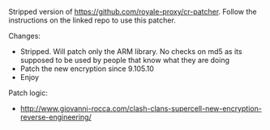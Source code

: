 Stripped version of https://github.com/royale-proxy/cr-patcher. 
Follow the instructions on the linked repo to use this patcher.

Changes:
* Stripped. Will patch only the ARM library. No checks on md5 as its supposed to be used by people that know what they are doing
* Patch the new encryption since 9.105.10 
* Enjoy

Patch logic:
* http://www.giovanni-rocca.com/clash-clans-supercell-new-encryption-reverse-engineering/
